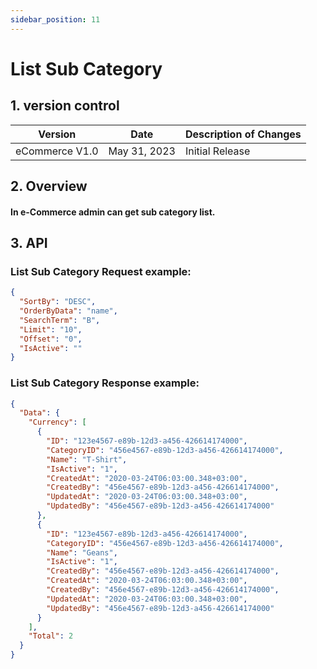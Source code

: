 ```yaml
---
sidebar_position: 11
---
```


# List Sub Category

## 1. version control

| Version        | Date         | Description of Changes |
| -------------- | ------------ | ---------------------- |
| eCommerce V1.0 | May 31, 2023 | Initial Release        |

## 2. Overview

#### In e-Commerce admin can get sub category list.

## 3. API

### List Sub Category Request example:

```json
{
  "SortBy": "DESC",
  "OrderByData": "name",
  "SearchTerm": "B",
  "Limit": "10",
  "Offset": "0",
  "IsActive": ""
}
```

### List Sub Category Response example:

```json
{
  "Data": {
    "Currency": [
      {
        "ID": "123e4567-e89b-12d3-a456-426614174000",
        "CategoryID": "456e4567-e89b-12d3-a456-426614174000",
        "Name": "T-Shirt",
        "IsActive": "1",
        "CreatedAt": "2020-03-24T06:03:00.348+03:00",
        "CreatedBy": "456e4567-e89b-12d3-a456-426614174000",
        "UpdatedAt": "2020-03-24T06:03:00.348+03:00",
        "UpdatedBy": "456e4567-e89b-12d3-a456-426614174000"
      },
      {
        "ID": "123e4567-e89b-12d3-a456-426614174000",
        "CategoryID": "456e4567-e89b-12d3-a456-426614174000",
        "Name": "Geans",
        "IsActive": "1",
        "CreatedBy": "456e4567-e89b-12d3-a456-426614174000",
        "CreatedAt": "2020-03-24T06:03:00.348+03:00",
        "CreatedBy": "456e4567-e89b-12d3-a456-426614174000",
        "UpdatedAt": "2020-03-24T06:03:00.348+03:00",
        "UpdatedBy": "456e4567-e89b-12d3-a456-426614174000"
      }
    ],
    "Total": 2
  }
}
```
